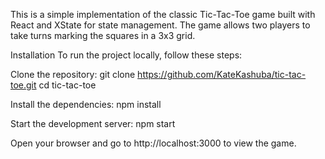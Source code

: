 This is a simple implementation of the classic Tic-Tac-Toe game built with React and XState for state management. The game allows two players to take turns marking the squares in a 3x3 grid.


Installation
To run the project locally, follow these steps:

Clone the repository:
git clone https://github.com/KateKashuba/tic-tac-toe.git
cd tic-tac-toe


Install the dependencies:
npm install

Start the development server:
npm start

Open your browser and go to http://localhost:3000 to view the game.